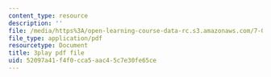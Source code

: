 ```yaml
---
content_type: resource
description: ''
file: /media/https%3A/open-learning-course-data-rc.s3.amazonaws.com/7-014-introductory-biology-spring-2005/52097a41f4f0cca5aac45c7e30fe65ce_BhS5s1T1as8.pdf
file_type: application/pdf
resourcetype: Document
title: 3play pdf file
uid: 52097a41-f4f0-cca5-aac4-5c7e30fe65ce
---
```

